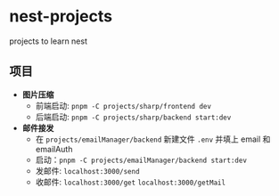# nest-projects

projects to learn nest

## 项目

* **图片压缩**
  * 前端启动: `pnpm -C projects/sharp/frontend dev`
  * 后端启动: `pnpm -C projects/sharp/backend start:dev`
* **邮件接发**
  * 在 `projects/emailManager/backend` 新建文件 `.env` 并填上 email 和 emailAuth
  * 启动：`pnpm -C projects/emailManager/backend start:dev` 
  * 发邮件: `localhost:3000/send`
  * 收邮件: `localhost:3000/get`  `localhost:3000/getMail`
